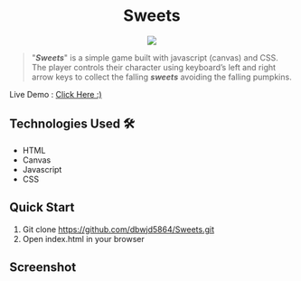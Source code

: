 <h1 align="center">
Sweets
</h1>
<p align="center">
   <a href="https://github.com/dbwjd5864/Sweets/blob/master/LICENSE">
      <img src="https://img.shields.io/badge/License-MIT-green.svg" />
   </a>
</p>

> "**_Sweets_**" is a simple game built with javascript (canvas) and CSS. The player controls their character using keyboard’s left and right arrow keys to collect the falling **_sweets_** avoiding the falling pumpkins.

Live Demo : [Click Here :)](https://sweetday.netlify.app/)

## Technologies Used 🛠

- HTML
- Canvas
- Javascript
- CSS

## Quick Start

1. Git clone https://github.com/dbwjd5864/Sweets.git
2. Open index.html in your browser

## Screenshot
